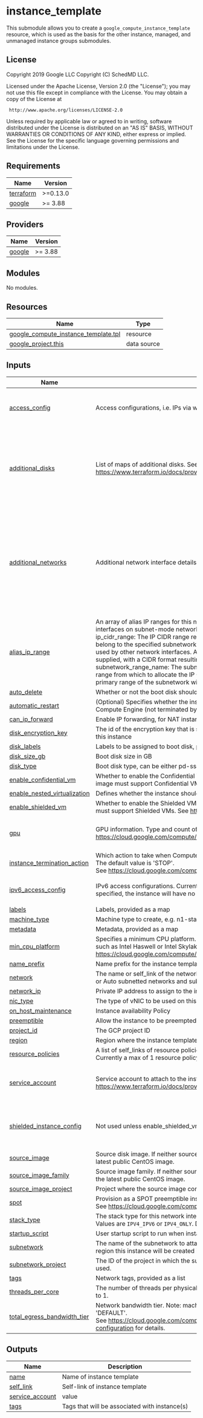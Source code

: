 # instance_template

This submodule allows you to create a `google_compute_instance_template`
resource, which is used as the basis for the other instance, managed, and
unmanaged instance groups submodules.

## License

<!-- BEGINNING OF PRE-COMMIT-TERRAFORM DOCS HOOK -->
Copyright 2019 Google LLC
Copyright (C) SchedMD LLC.

Licensed under the Apache License, Version 2.0 (the "License");
you may not use this file except in compliance with the License.
You may obtain a copy of the License at

     http://www.apache.org/licenses/LICENSE-2.0

Unless required by applicable law or agreed to in writing, software
distributed under the License is distributed on an "AS IS" BASIS,
WITHOUT WARRANTIES OR CONDITIONS OF ANY KIND, either express or implied.
See the License for the specific language governing permissions and
limitations under the License.

## Requirements

| Name | Version |
|------|---------|
| <a name="requirement_terraform"></a> [terraform](#requirement\_terraform) | >=0.13.0 |
| <a name="requirement_google"></a> [google](#requirement\_google) | >= 3.88 |

## Providers

| Name | Version |
|------|---------|
| <a name="provider_google"></a> [google](#provider\_google) | >= 3.88 |

## Modules

No modules.

## Resources

| Name | Type |
|------|------|
| [google_compute_instance_template.tpl](https://registry.terraform.io/providers/hashicorp/google/latest/docs/resources/compute_instance_template) | resource |
| [google_project.this](https://registry.terraform.io/providers/hashicorp/google/latest/docs/data-sources/project) | data source |

## Inputs

| Name | Description | Type | Default | Required |
|------|-------------|------|---------|:--------:|
| <a name="input_access_config"></a> [access\_config](#input\_access\_config) | Access configurations, i.e. IPs via which the VM instance can be accessed via the Internet. | <pre>list(object({<br>    nat_ip       = string<br>    network_tier = string<br>  }))</pre> | `[]` | no |
| <a name="input_additional_disks"></a> [additional\_disks](#input\_additional\_disks) | List of maps of additional disks. See https://www.terraform.io/docs/providers/google/r/compute_instance_template#disk_name | <pre>list(object({<br>    disk_name    = string<br>    device_name  = string<br>    auto_delete  = bool<br>    boot         = bool<br>    disk_size_gb = number<br>    disk_type    = string<br>    disk_labels  = map(string)<br>  }))</pre> | `[]` | no |
| <a name="input_additional_networks"></a> [additional\_networks](#input\_additional\_networks) | Additional network interface details for GCE, if any. | <pre>list(object({<br>    network            = string<br>    subnetwork         = string<br>    subnetwork_project = string<br>    network_ip         = string<br>    access_config = list(object({<br>      nat_ip       = string<br>      network_tier = string<br>    }))<br>    ipv6_access_config = list(object({<br>      network_tier = string<br>    }))<br>  }))</pre> | `[]` | no |
| <a name="input_alias_ip_range"></a> [alias\_ip\_range](#input\_alias\_ip\_range) | An array of alias IP ranges for this network interface. Can only be specified for network interfaces on subnet-mode networks.<br>ip\_cidr\_range: The IP CIDR range represented by this alias IP range. This IP CIDR range must belong to the specified subnetwork and cannot contain IP addresses reserved by system or used by other network interfaces. At the time of writing only a netmask (e.g. /24) may be supplied, with a CIDR format resulting in an API error.<br>subnetwork\_range\_name: The subnetwork secondary range name specifying the secondary range from which to allocate the IP CIDR range for this alias IP range. If left unspecified, the primary range of the subnetwork will be used. | <pre>object({<br>    ip_cidr_range         = string<br>    subnetwork_range_name = string<br>  })</pre> | `null` | no |
| <a name="input_auto_delete"></a> [auto\_delete](#input\_auto\_delete) | Whether or not the boot disk should be auto-deleted | `string` | `"true"` | no |
| <a name="input_automatic_restart"></a> [automatic\_restart](#input\_automatic\_restart) | (Optional) Specifies whether the instance should be automatically restarted if it is terminated by Compute Engine (not terminated by a user). | `bool` | `true` | no |
| <a name="input_can_ip_forward"></a> [can\_ip\_forward](#input\_can\_ip\_forward) | Enable IP forwarding, for NAT instances for example | `string` | `"false"` | no |
| <a name="input_disk_encryption_key"></a> [disk\_encryption\_key](#input\_disk\_encryption\_key) | The id of the encryption key that is stored in Google Cloud KMS to use to encrypt all the disks on this instance | `string` | `null` | no |
| <a name="input_disk_labels"></a> [disk\_labels](#input\_disk\_labels) | Labels to be assigned to boot disk, provided as a map | `map(string)` | `{}` | no |
| <a name="input_disk_size_gb"></a> [disk\_size\_gb](#input\_disk\_size\_gb) | Boot disk size in GB | `string` | `"100"` | no |
| <a name="input_disk_type"></a> [disk\_type](#input\_disk\_type) | Boot disk type, can be either pd-ssd, local-ssd, or pd-standard | `string` | `"pd-standard"` | no |
| <a name="input_enable_confidential_vm"></a> [enable\_confidential\_vm](#input\_enable\_confidential\_vm) | Whether to enable the Confidential VM configuration on the instance. Note that the instance image must support Confidential VMs. See https://cloud.google.com/compute/docs/images | `bool` | `false` | no |
| <a name="input_enable_nested_virtualization"></a> [enable\_nested\_virtualization](#input\_enable\_nested\_virtualization) | Defines whether the instance should have nested virtualization enabled. | `bool` | `false` | no |
| <a name="input_enable_shielded_vm"></a> [enable\_shielded\_vm](#input\_enable\_shielded\_vm) | Whether to enable the Shielded VM configuration on the instance. Note that the instance image must support Shielded VMs. See https://cloud.google.com/compute/docs/images | `bool` | `false` | no |
| <a name="input_gpu"></a> [gpu](#input\_gpu) | GPU information. Type and count of GPU to attach to the instance template. See https://cloud.google.com/compute/docs/gpus more details | <pre>object({<br>    type  = string<br>    count = number<br>  })</pre> | `null` | no |
| <a name="input_instance_termination_action"></a> [instance\_termination\_action](#input\_instance\_termination\_action) | Which action to take when Compute Engine preempts the VM. Value can be: 'STOP', 'DELETE'. The default value is 'STOP'.<br>See https://cloud.google.com/compute/docs/instances/spot for more details. | `string` | `"STOP"` | no |
| <a name="input_ipv6_access_config"></a> [ipv6\_access\_config](#input\_ipv6\_access\_config) | IPv6 access configurations. Currently a max of 1 IPv6 access configuration is supported. If not specified, the instance will have no external IPv6 Internet access. | <pre>list(object({<br>    network_tier = string<br>  }))</pre> | `[]` | no |
| <a name="input_labels"></a> [labels](#input\_labels) | Labels, provided as a map | `map(string)` | `{}` | no |
| <a name="input_machine_type"></a> [machine\_type](#input\_machine\_type) | Machine type to create, e.g. n1-standard-1 | `string` | `"n1-standard-1"` | no |
| <a name="input_metadata"></a> [metadata](#input\_metadata) | Metadata, provided as a map | `map(string)` | `{}` | no |
| <a name="input_min_cpu_platform"></a> [min\_cpu\_platform](#input\_min\_cpu\_platform) | Specifies a minimum CPU platform. Applicable values are the friendly names of CPU platforms, such as Intel Haswell or Intel Skylake. See the complete list: https://cloud.google.com/compute/docs/instances/specify-min-cpu-platform | `string` | `null` | no |
| <a name="input_name_prefix"></a> [name\_prefix](#input\_name\_prefix) | Name prefix for the instance template | `string` | `"default-instance-template"` | no |
| <a name="input_network"></a> [network](#input\_network) | The name or self\_link of the network to attach this interface to. Use network attribute for Legacy or Auto subnetted networks and subnetwork for custom subnetted networks. | `string` | `""` | no |
| <a name="input_network_ip"></a> [network\_ip](#input\_network\_ip) | Private IP address to assign to the instance if desired. | `string` | `""` | no |
| <a name="input_nic_type"></a> [nic\_type](#input\_nic\_type) | The type of vNIC to be used on this interface. Possible values: GVNIC, VIRTIO\_NET. | `string` | `null` | no |
| <a name="input_on_host_maintenance"></a> [on\_host\_maintenance](#input\_on\_host\_maintenance) | Instance availability Policy | `string` | `"MIGRATE"` | no |
| <a name="input_preemptible"></a> [preemptible](#input\_preemptible) | Allow the instance to be preempted | `bool` | `false` | no |
| <a name="input_project_id"></a> [project\_id](#input\_project\_id) | The GCP project ID | `string` | `null` | no |
| <a name="input_region"></a> [region](#input\_region) | Region where the instance template should be created. | `string` | `null` | no |
| <a name="input_resource_policies"></a> [resource\_policies](#input\_resource\_policies) | A list of self\_links of resource policies to attach to the instance.<br>Currently a max of 1 resource policy is supported. | `list(string)` | `null` | no |
| <a name="input_service_account"></a> [service\_account](#input\_service\_account) | Service account to attach to the instance. See https://www.terraform.io/docs/providers/google/r/compute_instance_template#service_account. | <pre>object({<br>    email  = optional(string)<br>    scopes = set(string)<br>  })</pre> | n/a | yes |
| <a name="input_shielded_instance_config"></a> [shielded\_instance\_config](#input\_shielded\_instance\_config) | Not used unless enable\_shielded\_vm is true. Shielded VM configuration for the instance. | <pre>object({<br>    enable_secure_boot          = bool<br>    enable_vtpm                 = bool<br>    enable_integrity_monitoring = bool<br>  })</pre> | <pre>{<br>  "enable_integrity_monitoring": true,<br>  "enable_secure_boot": true,<br>  "enable_vtpm": true<br>}</pre> | no |
| <a name="input_source_image"></a> [source\_image](#input\_source\_image) | Source disk image. If neither source\_image nor source\_image\_family is specified, defaults to the latest public CentOS image. | `string` | `""` | no |
| <a name="input_source_image_family"></a> [source\_image\_family](#input\_source\_image\_family) | Source image family. If neither source\_image nor source\_image\_family is specified, defaults to the latest public CentOS image. | `string` | `"centos-7"` | no |
| <a name="input_source_image_project"></a> [source\_image\_project](#input\_source\_image\_project) | Project where the source image comes from. The default project contains CentOS images. | `string` | `"centos-cloud"` | no |
| <a name="input_spot"></a> [spot](#input\_spot) | Provision as a SPOT preemptible instance.<br>See https://cloud.google.com/compute/docs/instances/spot for more details. | `bool` | `false` | no |
| <a name="input_stack_type"></a> [stack\_type](#input\_stack\_type) | The stack type for this network interface to identify whether the IPv6 feature is enabled or not. Values are `IPV4_IPV6` or `IPV4_ONLY`. Default behavior is equivalent to IPV4\_ONLY. | `string` | `null` | no |
| <a name="input_startup_script"></a> [startup\_script](#input\_startup\_script) | User startup script to run when instances spin up | `string` | `""` | no |
| <a name="input_subnetwork"></a> [subnetwork](#input\_subnetwork) | The name of the subnetwork to attach this interface to. The subnetwork must exist in the same region this instance will be created in. Either network or subnetwork must be provided. | `string` | `""` | no |
| <a name="input_subnetwork_project"></a> [subnetwork\_project](#input\_subnetwork\_project) | The ID of the project in which the subnetwork belongs. If it is not provided, the provider project is used. | `string` | `""` | no |
| <a name="input_tags"></a> [tags](#input\_tags) | Network tags, provided as a list | `list(string)` | `[]` | no |
| <a name="input_threads_per_core"></a> [threads\_per\_core](#input\_threads\_per\_core) | The number of threads per physical core. To disable simultaneous multithreading (SMT) set this to 1. | `number` | `null` | no |
| <a name="input_total_egress_bandwidth_tier"></a> [total\_egress\_bandwidth\_tier](#input\_total\_egress\_bandwidth\_tier) | Network bandwidth tier. Note: machine\_type must be a supported type. Values are 'TIER\_1' or 'DEFAULT'.<br>See https://cloud.google.com/compute/docs/networking/configure-vm-with-high-bandwidth-configuration for details. | `string` | `"DEFAULT"` | no |

## Outputs

| Name | Description |
|------|-------------|
| <a name="output_name"></a> [name](#output\_name) | Name of instance template |
| <a name="output_self_link"></a> [self\_link](#output\_self\_link) | Self-link of instance template |
| <a name="output_service_account"></a> [service\_account](#output\_service\_account) | value |
| <a name="output_tags"></a> [tags](#output\_tags) | Tags that will be associated with instance(s) |
<!-- END OF PRE-COMMIT-TERRAFORM DOCS HOOK -->
